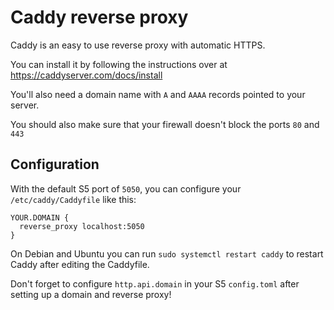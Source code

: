 # Caddy reverse proxy

Caddy is an easy to use reverse proxy with automatic HTTPS.

You can install it by following the instructions over at <https://caddyserver.com/docs/install>

You'll also need a domain name with `A` and `AAAA` records pointed to your server.

You should also make sure that your firewall doesn't block the ports `80` and `443`

## Configuration

With the default S5 port of `5050`, you can configure your `/etc/caddy/Caddyfile` like this:

```Caddyfile
YOUR.DOMAIN {
  reverse_proxy localhost:5050
}
```

On Debian and Ubuntu you can run `sudo systemctl restart caddy` to restart Caddy after editing the Caddyfile.

Don't forget to configure `http.api.domain` in your S5 `config.toml` after setting up a domain and reverse proxy!
